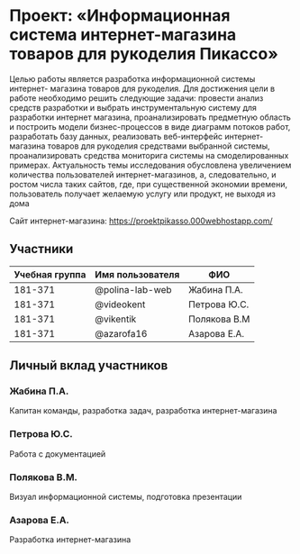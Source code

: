 # Проект: «Информационная система интернет-магазина товаров для рукоделия Пикассо»
Целью работы является разработка информационной системы интернет-
магазина товаров для рукоделия. Для достижения цели в работе необходимо решить 
следующие задачи: провести анализ средств разработки и выбрать 
инструментальную систему для разработки интернет магазина, 
проанализировать предметную область и построить модели бизнес-процессов в 
виде диаграмм потоков работ, разработать базу данных, реализовать веб-интерфейс интернет-магазина товаров для рукоделия 
средствами выбранной системы, проанализировать средства мониторига
системы на смоделированных примерах.
Актуальность темы исследования обусловлена увеличением количества 
пользователей интернет-магазинов, а, следовательно, и ростом числа таких 
сайтов, где, при существенной экономии времени, пользователь получает 
желаемую услугу или продукт, не выходя из дома

Сайт интернет-магазина: https://proektpikasso.000webhostapp.com/
## Участники

| Учебная группа | Имя пользователя | ФИО                      |
|----------------|------------------|--------------------------|
| 181-371      | @polina-lab-web      | Жабина П.А.             |
| 181-371        | @videokent       | Петрова Ю.С.           |
| 181-371        | @vikentik      | Полякова В.М |
| 181-371        |   @azarofa16  | Азарова Е.А. |

## Личный вклад участников

### Жабина П.А.

Капитан команды, разработка задач, разработка интернет-магазина

### Петрова Ю.С.

Работа с документацией

### Полякова В.М.

Визуал информационной системы, подготовка презентации

### Азарова Е.А.

Разработка интернет-магазина
